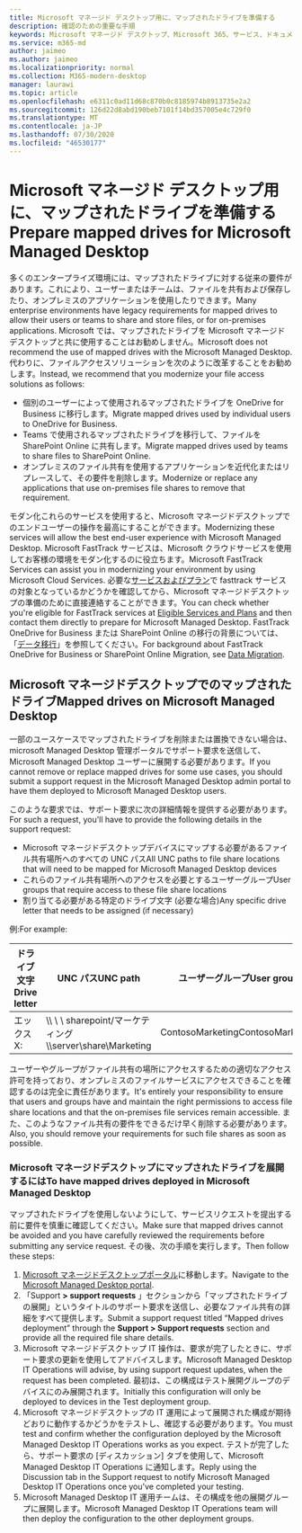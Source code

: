 ```yaml
---
title: Microsoft マネージド デスクトップ用に、マップされたドライブを準備する
description: 確認のための重要な手順
keywords: Microsoft マネージド デスクトップ、Microsoft 365、サービス、ドキュメント
ms.service: m365-md
author: jaimeo
ms.author: jaimeo
ms.localizationpriority: normal
ms.collection: M365-modern-desktop
manager: laurawi
ms.topic: article
ms.openlocfilehash: e6311c0ad11d68c870b0c8185974b8913735e2a2
ms.sourcegitcommit: 126d22d8abd190beb7101f14bd357005e4c729f0
ms.translationtype: MT
ms.contentlocale: ja-JP
ms.lasthandoff: 07/30/2020
ms.locfileid: "46530177"
---
```

#  <a name="prepare-mapped-drives-for-microsoft-managed-desktop"></a><span data-ttu-id="39e46-104">Microsoft マネージド デスクトップ用に、マップされたドライブを準備する</span><span class="sxs-lookup"><span data-stu-id="39e46-104">Prepare mapped drives for Microsoft Managed Desktop</span></span>

<span data-ttu-id="39e46-105">多くのエンタープライズ環境には、マップされたドライブに対する従来の要件があります。これにより、ユーザーまたはチームは、ファイルを共有および保存したり、オンプレミスのアプリケーションを使用したりできます。</span><span class="sxs-lookup"><span data-stu-id="39e46-105">Many enterprise environments have legacy requirements for mapped drives to allow their users or teams to share and store files, or for on-premises applications.</span></span> <span data-ttu-id="39e46-106">Microsoft では、マップされたドライブを Microsoft マネージドデスクトップと共に使用することはお勧めしません。</span><span class="sxs-lookup"><span data-stu-id="39e46-106">Microsoft does not recommend the use of mapped drives with the Microsoft Managed Desktop.</span></span> <span data-ttu-id="39e46-107">代わりに、ファイルアクセスソリューションを次のように改革することをお勧めします。</span><span class="sxs-lookup"><span data-stu-id="39e46-107">Instead, we recommend that you modernize your file access solutions as follows:</span></span>
  
- <span data-ttu-id="39e46-108">個別のユーザーによって使用されるマップされたドライブを OneDrive for Business に移行します。</span><span class="sxs-lookup"><span data-stu-id="39e46-108">Migrate mapped drives used by individual users to OneDrive for Business.</span></span> 
- <span data-ttu-id="39e46-109">Teams で使用されるマップされたドライブを移行して、ファイルを SharePoint Online に共有します。</span><span class="sxs-lookup"><span data-stu-id="39e46-109">Migrate mapped drives used by teams to share files to SharePoint Online.</span></span> 
- <span data-ttu-id="39e46-110">オンプレミスのファイル共有を使用するアプリケーションを近代化またはリプレースして、その要件を削除します。</span><span class="sxs-lookup"><span data-stu-id="39e46-110">Modernize or replace any applications that use on-premises file shares to remove that requirement.</span></span>
  
<span data-ttu-id="39e46-111">モダン化これらのサービスを使用すると、Microsoft マネージドデスクトップでのエンドユーザーの操作を最高にすることができます。</span><span class="sxs-lookup"><span data-stu-id="39e46-111">Modernizing these services will allow the best end-user experience with Microsoft Managed Desktop.</span></span> <span data-ttu-id="39e46-112">Microsoft FastTrack サービスは、Microsoft クラウドサービスを使用してお客様の環境をモダン化するのに役立ちます。</span><span class="sxs-lookup"><span data-stu-id="39e46-112">Microsoft FastTrack Services can assist you in modernizing your environment by using Microsoft Cloud Services.</span></span> <span data-ttu-id="39e46-113">必要な[サービスおよびプラン](https://docs.microsoft.com/fasttrack/m365-eligible-services-and-plans)で fasttrack サービスの対象となっているかどうかを確認してから、Microsoft マネージドデスクトップの準備のために直接連絡することができます。</span><span class="sxs-lookup"><span data-stu-id="39e46-113">You can check whether you're eligible for FastTrack services at [Eligible Services and Plans](https://docs.microsoft.com/fasttrack/m365-eligible-services-and-plans) and then contact them directly to prepare for Microsoft Managed Desktop.</span></span> <span data-ttu-id="39e46-114">FastTrack OneDrive for Business または SharePoint Online の移行の背景については、「[データ移行](https://docs.microsoft.com/fasttrack/o365-data-migration)」を参照してください。</span><span class="sxs-lookup"><span data-stu-id="39e46-114">For background about FastTrack OneDrive for Business or SharePoint Online Migration, see [Data Migration](https://docs.microsoft.com/fasttrack/o365-data-migration).</span></span>

## <a name="mapped-drives-on-microsoft-managed-desktop"></a><span data-ttu-id="39e46-115">Microsoft マネージドデスクトップでのマップされたドライブ</span><span class="sxs-lookup"><span data-stu-id="39e46-115">Mapped drives on Microsoft Managed Desktop</span></span>
 
<span data-ttu-id="39e46-116">一部のユースケースでマップされたドライブを削除または置換できない場合は、microsoft Managed Desktop 管理ポータルでサポート要求を送信して、Microsoft Managed Desktop ユーザーに展開する必要があります。</span><span class="sxs-lookup"><span data-stu-id="39e46-116">If you cannot remove or replace mapped drives for some use cases, you should submit a support request in the Microsoft Managed Desktop admin portal to have them deployed to Microsoft Managed Desktop users.</span></span>
    
<span data-ttu-id="39e46-117">このような要求では、サポート要求に次の詳細情報を提供する必要があります。</span><span class="sxs-lookup"><span data-stu-id="39e46-117">For such a request, you'll have to provide the following details in the support request:</span></span> 

- <span data-ttu-id="39e46-118">Microsoft マネージドデスクトップデバイスにマップする必要があるファイル共有場所へのすべての UNC パス</span><span class="sxs-lookup"><span data-stu-id="39e46-118">All UNC paths to file share locations that will need to be mapped for Microsoft Managed Desktop devices</span></span> 
- <span data-ttu-id="39e46-119">これらのファイル共有場所へのアクセスを必要とするユーザーグループ</span><span class="sxs-lookup"><span data-stu-id="39e46-119">User groups that require access to these file share locations</span></span> 
- <span data-ttu-id="39e46-120">割り当てる必要がある特定のドライブ文字 (必要な場合)</span><span class="sxs-lookup"><span data-stu-id="39e46-120">Any specific drive letter that needs to be assigned (if necessary)</span></span>

<span data-ttu-id="39e46-121">例:</span><span class="sxs-lookup"><span data-stu-id="39e46-121">For example:</span></span>

| <span data-ttu-id="39e46-122">ドライブ文字</span><span class="sxs-lookup"><span data-stu-id="39e46-122">Drive letter</span></span> | <span data-ttu-id="39e46-123">UNC パス</span><span class="sxs-lookup"><span data-stu-id="39e46-123">UNC path</span></span> | <span data-ttu-id="39e46-124">ユーザーグループ</span><span class="sxs-lookup"><span data-stu-id="39e46-124">User group</span></span> |
|--------------|----------|------------|
| <span data-ttu-id="39e46-125">エックス</span><span class="sxs-lookup"><span data-stu-id="39e46-125">X:</span></span>  | <span data-ttu-id="39e46-126">\\\ \ \ sharepoint/マーケティング</span><span class="sxs-lookup"><span data-stu-id="39e46-126">\\\server\share\Marketing</span></span> | <span data-ttu-id="39e46-127">ContosoMarketing</span><span class="sxs-lookup"><span data-stu-id="39e46-127">ContosoMarketing</span></span> |

<span data-ttu-id="39e46-128">ユーザーやグループがファイル共有の場所にアクセスするための適切なアクセス許可を持っており、オンプレミスのファイルサービスにアクセスできることを確認するのは完全に責任があります。</span><span class="sxs-lookup"><span data-stu-id="39e46-128">It's entirely your responsibility to ensure that users and groups have and maintain the right permissions to access file share locations and that the on-premises file services remain accessible.</span></span> <span data-ttu-id="39e46-129">また、このようなファイル共有の要件をできるだけ早く削除する必要があります。</span><span class="sxs-lookup"><span data-stu-id="39e46-129">Also, you should remove your requirements for such file shares as soon as possible.</span></span>

### <a name="to-have-mapped-drives-deployed-in-microsoft-managed-desktop"></a><span data-ttu-id="39e46-130">Microsoft マネージドデスクトップにマップされたドライブを展開するには</span><span class="sxs-lookup"><span data-stu-id="39e46-130">To have mapped drives deployed in Microsoft Managed Desktop</span></span>
 
<span data-ttu-id="39e46-131">マップされたドライブを使用しないようにして、サービスリクエストを提出する前に要件を慎重に確認してください。</span><span class="sxs-lookup"><span data-stu-id="39e46-131">Make sure that mapped drives cannot be avoided and you have carefully reviewed the requirements before submitting any service request.</span></span> <span data-ttu-id="39e46-132">その後、次の手順を実行します。</span><span class="sxs-lookup"><span data-stu-id="39e46-132">Then follow these steps:</span></span>

1. <span data-ttu-id="39e46-133">[Microsoft マネージドデスクトップポータル](https://aka.ms/mmdportal)に移動します。</span><span class="sxs-lookup"><span data-stu-id="39e46-133">Navigate to the [Microsoft Managed Desktop portal](https://aka.ms/mmdportal).</span></span>  
2. <span data-ttu-id="39e46-134">「Support **> support requests** 」セクションから「マップされたドライブの展開」というタイトルのサポート要求を送信し、必要なファイル共有の詳細をすべて提供します。</span><span class="sxs-lookup"><span data-stu-id="39e46-134">Submit a support request titled “Mapped drives deployment” through the **Support > Support requests** section and provide all the required file share details.</span></span>  
3. <span data-ttu-id="39e46-135">Microsoft マネージドデスクトップ IT 操作は、要求が完了したときに、サポート要求の更新を使用してアドバイスします。</span><span class="sxs-lookup"><span data-stu-id="39e46-135">Microsoft Managed Desktop IT Operations will advise, by using support request updates, when the request has been completed.</span></span> <span data-ttu-id="39e46-136">最初は、この構成はテスト展開グループのデバイスにのみ展開されます。</span><span class="sxs-lookup"><span data-stu-id="39e46-136">Initially this configuration will only be deployed to devices in the Test deployment group.</span></span>  
4. <span data-ttu-id="39e46-137">Microsoft マネージドデスクトップの IT 運用によって展開された構成が期待どおりに動作するかどうかをテストし、確認する必要があります。</span><span class="sxs-lookup"><span data-stu-id="39e46-137">You must test and confirm whether the configuration deployed by the Microsoft Managed Desktop IT Operations works as you expect.</span></span> <span data-ttu-id="39e46-138">テストが完了したら、サポート要求の [ディスカッション] タブを使用して、Microsoft Managed Desktop IT Operations に通知します。</span><span class="sxs-lookup"><span data-stu-id="39e46-138">Reply using the Discussion tab in the Support request to notify Microsoft Managed Desktop IT Operations once you've completed your testing.</span></span>  
5. <span data-ttu-id="39e46-139">Microsoft Managed Desktop IT 運用チームは、その構成を他の展開グループに展開します。</span><span class="sxs-lookup"><span data-stu-id="39e46-139">Microsoft Managed Desktop IT Operations team will then deploy the configuration to the other deployment groups.</span></span> 
